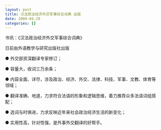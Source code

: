 ```yaml
---
layout: post
title: 汉法政治经济外交军事综合词典 出版
date: 2009-04-29
categories: []  
---
```


书讯：《汉法政治经济外交军事综合词典》

日前由外语教学与研究出版社出版







● 外交部资深翻译专家修订；

● 容量大，收词三万余条；

● 内容全面、详尽，涉及政治、经济、外交、法律、科技、军事、文教、体育等领域；

● 翻译准确、地道，力求符合法语的形象和逻辑思维，着力推荐众多法语词组搭配；

● 选词与时俱进，力求反映近年来社会政治经济生活的新变化；

● 实用性高，针对性强，是外事外交翻译的好帮手。
